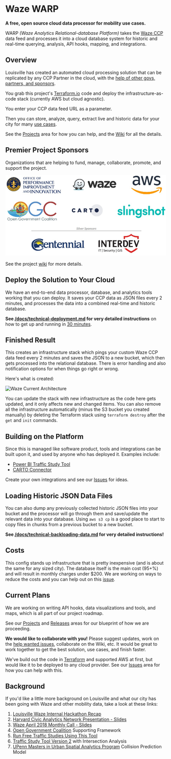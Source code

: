# Waze WARP 

**A free, open source cloud data processor for mobility use cases.**

WARP *(Waze Analytics Relational-database Platform)* takes the [Waze CCP](https://www.waze.com/ccp) data feed and processes it into a cloud database system for historic and real-time querying, analysis, API hooks, mapping, and integrations.

## Overview

Louisville has created an automated cloud processing solution that can be replicated by any CCP Partner in the cloud, with the [help of other govs, partners, and sponsors](https://github.com/LouisvilleMetro/WazeCCPProcessor/wiki/Waze-CCP-Collaborative-Processor).

You grab this project's [Terraform.io](http://www.terraform.io) code and deploy the infrastructure-as-code stack (currently AWS but cloud agnostic).

You enter your CCP data feed URL as a parameter.

Then you can store, analyze, query, extract live and historic data for your city for many [use cases](https://github.com/LouisvilleMetro/WazeCCPProcessor/wiki/Use-Cases).

See the [Projects](https://github.com/LouisvilleMetro/WazeCCPProcessor/projects) area for how you can help, and the [Wiki](https://github.com/LouisvilleMetro/WazeCCPProcessor/wiki) for all the details.

## Premier Project Sponsors

Organizations that are helping to fund, manage, collaborate, promote, and support the project.

![Sponsors](https://raw.githubusercontent.com/LouisvilleMetro/WazeCCPProcessor/master/docs/images/sponsors.jpg)

See the project [wiki](https://github.com/LouisvilleMetro/WazeCCPProcessor/wiki) for more details.

## Deploy the Solution to Your Cloud

We have an end-to-end data processor, database, and analytics tools working that you can deploy.  It saves your CCP data as JSON files every 2 minutes, and processes the data into a combined real-time and historic database.

**See [/docs/technical-deployment.md](/docs/technical-deployment.md) for very detailed instructions** on how to get up and running in [30 minutes](https://twitter.com/brendanbabb/status/994314335634604032).

## Finished Result

This creates an infrastructure stack which pings your custom Waze CCP data feed every 2 minutes and saves the JSON to a new bucket, which then gets processed into the relational database.  There is error handling and also notification options for when things go right or wrong.  

Here's what is created:

![Waze Current Architecture](docs/Current%20Architecture.png "Waze Current Architecture")

You can update the stack with new infrastructure as the code here gets updated, and it only affects new and changed items. You can also remove all the infrastructure automatically (minus the S3 bucket you created manually) by deleting the Terraform stack using `terraform destroy` after the `get` and `init` commands. 

## Building on the Platform

Since this is managed like software product, tools and integrations can be built upon it, and used by anyone who has deployed it.  Examples include:

- [Power BI Traffic Study Tool](https://medium.com/louisville-metro-opi2/how-we-do-free-traffic-studies-with-waze-data-and-how-you-can-too-a550b0728f65)
- [CARTO Connector](https://carto.com/blog/announcing-carto-waze-open-source-connector/)

Create your own integrations and see our [Issues](https://github.com/LouisvilleMetro/WazeCCPProcessor/issues) for ideas.

## Loading Historic JSON Data Files

You can also dump any previously collected historic JSON files into your bucket and the processor will go through them and save/update the relevant data into your database.  Using `aws s3 cp` is a good place to start to copy files in chunks from a previous bucket to a new bucket.  

**See [/docs/technical-backloading-data.md](/docs/technical-backloading-data.md) for very detailed instructions!**

## Costs

This config stands up infrastructure that is pretty inexpensive (and is about the same for any sized city). The database itself is the main cost (95+%) and will result in monthly charges under $200.  We are working on ways to reduce the costs and you can help out on this [issue](https://github.com/LouisvilleMetro/WazeCCPProcessor/issues/32).

## Current Plans

We are working on writing API hooks, data visualizations and tools, and maps, which is all part of our project roadmap.

See our [Projects](https://github.com/LouisvilleMetro/WazeCCPProcessor/projects) and [Releases](https://github.com/LouisvilleMetro/WazeCCPProcessor/releases) areas for our blueprint of how we are proceeding. 

**We would like to collaborate with you!**  Please suggest updates, work on the [help wanted issues](https://github.com/LouisvilleMetro/WazeCCPProcessor/issues?q=is%3Aissue+is%3Aopen+label%3A%22help+wanted%22), collaborate on the Wiki, etc.  It would be great to work together to get the best solution, use cases, and finish faster.   

We've build out the code in [Terraform](http://www.terraform.io) and supported AWS at first, but would like it to be deployed to any cloud provider.  See our [Issues](https://github.com/LouisvilleMetro/WazeCCPProcessor/issues) area for how you can help with this.

## Background

If you'd like a little more background on Louisville and what our city has been going with Waze and other mobility data, take a look at these links:

1. [Louisville Waze Internal Hackathon Recap](https://medium.com/louisville-metro-opi2/waze-louisvilles-first-internal-hackathon-647363a85392)
2. [Harvard Civic Analytics Network Presentation - Slides](https://docs.google.com/presentation/d/1esPVvhuIRjD199rN8aimK_XcmCt0pJOkjEIyCMhGKks/)
3. [Waze April 2018 Monthly Call - Slides](https://docs.google.com/presentation/d/1loAV4BDAUyXdrn44QoLmYiwZdLmL59C4jvJGlZ1a-AY/)
4. [Open Government Coalition](https://www.govintheopen.com/) Supporting Framework
5. [Run Free Traffic Studies Using This Tool](https://medium.com/louisville-metro-opi2/how-we-do-free-traffic-studies-with-waze-data-and-how-you-can-too-a550b0728f65)
6. [Traffic Study Tool Version 2](https://medium.com/louisville-metro-opi2/data-driven-governance-reflecting-on-opi2-bdd324aefbdc) with Intersection Analysis
7. [UPenn Masters in Urban Spatial Analytics Program](https://insiderlouisville.com/government/infrastructure/a-new-data-project-aims-to-predict-louisville-traffic-collisions/) Collision Prediction Model


